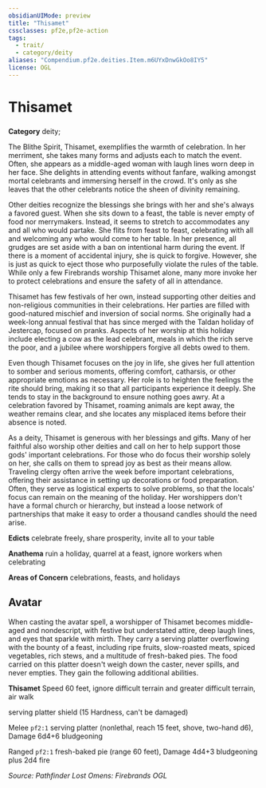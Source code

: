 ```yaml
---
obsidianUIMode: preview
title: "Thisamet"
cssclasses: pf2e,pf2e-action
tags:
  - trait/
  - category/deity
aliases: "Compendium.pf2e.deities.Item.m6UYxDnwGkOo8IY5"
license: OGL
---
```

# Thisamet

### 

**Category** deity; 




The Blithe Spirit, Thisamet, exemplifies the warmth of celebration. In her merriment, she takes many forms and adjusts each to match the event. Often, she appears as a middle-aged woman with laugh lines worn deep in her face. She delights in attending events without fanfare, walking amongst mortal celebrants and immersing herself in the crowd. It's only as she leaves that the other celebrants notice the sheen of divinity remaining.

Other deities recognize the blessings she brings with her and she's always a favored guest. When she sits down to a feast, the table is never empty of food nor merrymakers. Instead, it seems to stretch to accommodates any and all who would partake. She flits from feast to feast, celebrating with all and welcoming any who would come to her table. In her presence, all grudges are set aside with a ban on intentional harm during the event. If there is a moment of accidental injury, she is quick to forgive. However, she is just as quick to eject those who purposefully violate the rules of the table. While only a few Firebrands worship Thisamet alone, many more invoke her to protect celebrations and ensure the safety of all in attendance.

Thisamet has few festivals of her own, instead supporting other deities and non-religious communities in their celebrations. Her parties are filled with good-natured mischief and inversion of social norms. She originally had a week-long annual festival that has since merged with the Taldan holiday of Jestercap, focused on pranks. Aspects of her worship at this holiday include electing a cow as the lead celebrant, meals in which the rich serve the poor, and a jubilee where worshippers forgive all debts owed to them.

Even though Thisamet focuses on the joy in life, she gives her full attention to somber and serious moments, offering comfort, catharsis, or other appropriate emotions as necessary. Her role is to heighten the feelings the rite should bring, making it so that all participants experience it deeply. She tends to stay in the background to ensure nothing goes awry. At a celebration favored by Thisamet, roaming animals are kept away, the weather remains clear, and she locates any misplaced items before their absence is noted.

As a deity, Thisamet is generous with her blessings and gifts. Many of her faithful also worship other deities and call on her to help support those gods' important celebrations. For those who do focus their worship solely on her, she calls on them to spread joy as best as their means allow. Traveling clergy often arrive the week before important celebrations, offering their assistance in setting up decorations or food preparation. Often, they serve as logistical experts to solve problems, so that the locals' focus can remain on the meaning of the holiday. Her worshippers don't have a formal church or hierarchy, but instead a loose network of partnerships that make it easy to order a thousand candles should the need arise.

**Edicts** celebrate freely, share prosperity, invite all to your table

**Anathema** ruin a holiday, quarrel at a feast, ignore workers when celebrating

**Areas of Concern** celebrations, feasts, and holidays

## Avatar

When casting the avatar spell, a worshipper of Thisamet becomes middle-aged and nondescript, with festive but understated attire, deep laugh lines, and eyes that sparkle with mirth. They carry a serving platter overflowing with the bounty of a feast, including ripe fruits, slow-roasted meats, spiced vegetables, rich stews, and a multitude of fresh-baked pies. The food carried on this platter doesn't weigh down the caster, never spills, and never empties. They gain the following additional abilities.

**Thisamet** Speed 60 feet, ignore difficult terrain and greater difficult terrain, air walk

serving platter shield (15 Hardness, can't be damaged)

Melee `pf2:1` serving platter (nonlethal, reach 15 feet, shove, two-hand d6), Damage 6d4+6 bludgeoning

Ranged `pf2:1` fresh-baked pie (range 60 feet), Damage 4d4+3 bludgeoning plus 2d4 fire

*Source: Pathfinder Lost Omens: Firebrands*
*OGL*